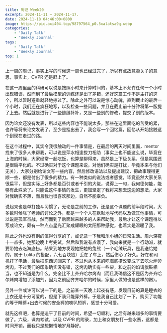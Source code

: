 ```yaml
---
title: 周记 Week20
excerpt: 2024-11-11 ~ 2024-11-17. 
date: 2024-11-18 04:46:00+0800
image: https://pic.axi404.top/98797564_p0.5xalatsa9q.webp
categories:
    - 'Daily Talk'
    - 'Weekly Journal'
tags:
    - 'Daily Talk'
    - 'Weekly Journal'
top: 1
---
```


上一周的周记，事实上写的时候这一周也已经过完了，所以有点故意卖关子的意思，事实上，CVPR 还是赶上了。

在这一周里面的科研可以说是按照小时来计算时间的，基本上不允许任何一个小时出现错误，然而到了最后模型的训练还是出了差错，还好这篇工作不是主打的这个，所以暂时避重就轻地掠过了。除此之外可以说是惊心动魄，直到截止的最后一个小时，我们还在疯狂地写，以及检查一些问题，并且在截止前十分钟将第一版提了上去。然后就是进行了一些缝缝补补，又是一些别的修改，提交了别的版本。

因为论文还没有发表，所以这些内容也不能说太多，那些在这里面吃的苦受的累，也许等将来论文发表了，至少是挂出去了，我会写一个回忆篇，回忆从开始接触这个到现在走过的路。

在这个过程中，其实令我很触动的一件事情是，在最后的两天时间里面，mentor 找来了很多人来帮我，可以说是萍水相逢拔刀相助（事实上也不能这么说，毕竟在上海的时候，大家经常一起吃饭，也算是聊得来，虽然是上下级关系，但是氛围还是很扁平化的。不过确实对于这个课题来说，对他们确实是打扰，毕竟本来与他们无关），大家分别给论文写一些内容，然后修改语法以及提出建议，把故事理得更顺一些，都是付出了很多的精力。有一种类似的说法或者感觉，毕竟虽然大家关系很扁平，但是实际上好多都是百引或者千引的大佬，说得上一句，我何德何能，能够有此殊荣了。只能说这件事情的发生，更加坚定了我将来想去这边的想法，大家对我确实不薄，而且我也很喜欢那边，自然不能辜负。

说起来也是单打独斗习惯了，无论是之前的工作，还是这个课题的前半段时间，大多数时候除了老师的讨论之外，都是一个个人在默默地写代码以及做其他事情，可以说是孤军奋战，然而而到了后面越来越多的人来帮助我，最后才让这个课题得以写成论文，颇有一种点点星光汇聚成耀眼的太阳那种感觉，也着实是温暖了我。

除此之外也没有别的值得分享的了，或记录一下我和乐小姐的日常生活。周六深夜十一点多，她那边晚上考完试，然后和我说有点饿了，我向来就是一个行动派，就要带她去吃海底捞。结果到地方发现她把她的兔熊（一个毛绒玩具，是我送给她的，属于 Lolita 的搭配，六七百块钱）丢在了车上，然后伤心了好久。好在和司机打了电话，最后把东西送回来了，不过也从本来的吃海底捞改变成了去吃火炉旁烤肉。不过我们的印象确实没有错，这烤肉确实有一些柴，和之前的焰请旗鼓相当，也不知道是为什么，完全比不上齐齐哈尔烤肉（而且我确信这不是因为齐齐哈尔烤肉增加了添加剂，因为之前回齐齐哈尔的时候，家里人做的也是这样的嫩）。

另外一件或许可以说一下的是，之前某一天晚上起夜有感，发现目前的算是睡衣的上衣还是十分可爱的，但是下装只能穿外裤。于是我自己比划了一下，购买了功能约等于睡裤+出去时候的安全裤的喇叭短裤，感觉十分可爱。

就先这样吧，也算是追平了目前的时间，希望一切顺利，之后有越来越多的事情要做了。六级，课内考试，以及 CVPR 的附录，加上和女朋友打一些水赛，这都是时间开销，而我只是想懒惰地岁月静好。